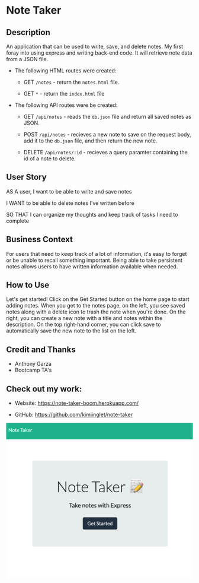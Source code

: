 # Note Taker

## Description

An application that can be used to write, save, and delete notes. My first foray into using express and writing back-end code. It will retrieve note data from a JSON file.


* The following HTML routes were created:

  * GET `/notes` - return the `notes.html` file.

  * GET `*` - return the `index.html` file


* The following API routes were be created:

  * GET `/api/notes` - reads the `db.json` file and return all saved notes as JSON.

  * POST `/api/notes` - recieves a new note to save on the request body, add it to the `db.json` file, and then return the new note.

  * DELETE `/api/notes/:id` - recieves a query paramter containing the id of a note to delete. 

## User Story

AS A user, I want to be able to write and save notes

I WANT to be able to delete notes I've written before

SO THAT I can organize my thoughts and keep track of tasks I need to complete

## Business Context

For users that need to keep track of a lot of information, it's easy to forget or be unable to recall something important. Being able to take persistent notes allows users to have written information available when needed.

## How to Use

Let's get started! Click on the Get Started button on the home page to start adding notes. 
When you get to the notes page, on the left, you see saved notes along with a delete icon to trash the note when you're done. 
On the right, you can create a new note with a title and notes within the description. 
On the top right-hand corner, you can click save to automatically save the new note to the list on the left. 


## Credit and Thanks
- Anthony Garza
- Bootcamp TA's

## Check out my work:

* Website: https://note-taker-boom.herokuapp.com/

* GitHub: https://github.com/kimiinglet/note-taker


<img src="./screenshot.png">